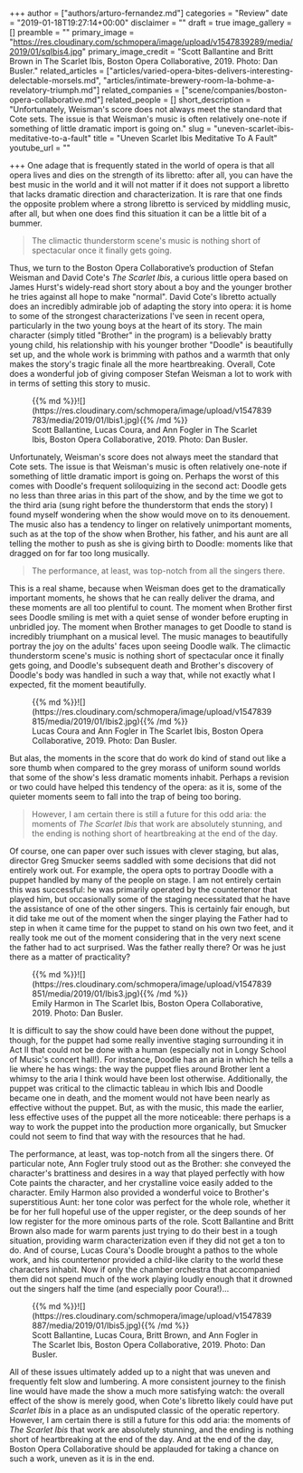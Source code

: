 +++
author = ["authors/arturo-fernandez.md"]
categories = "Review"
date = "2019-01-18T19:27:14+00:00"
disclaimer = ""
draft = true
image_gallery = []
preamble = ""
primary_image = "https://res.cloudinary.com/schmopera/image/upload/v1547839289/media/2019/01/sqIbis4.jpg"
primary_image_credit = "Scott Ballantine and Britt Brown in The Scarlet Ibis, Boston Opera Collaborative, 2019. Photo: Dan Busler."
related_articles = ["articles/varied-opera-bites-delivers-interesting-delectable-morsels.md", "articles/intimate-brewery-room-la-bohme-a-revelatory-triumph.md"]
related_companies = ["scene/companies/boston-opera-collaborative.md"]
related_people = []
short_description = "Unfortunately, Weisman's score does not always meet the standard that Cote sets. The issue is that Weisman's music is often relatively one-note if something of little dramatic import is going on."
slug = "uneven-scarlet-ibis-meditative-to-a-fault"
title = "Uneven Scarlet Ibis Meditative To A Fault"
youtube_url = ""

+++
One adage that is frequently stated in the world of opera is that all opera lives and dies on the strength of its libretto: after all, you can have the best music in the world and it will not matter if it does not support a libretto that lacks dramatic direction and characterization. It is rare that one finds the opposite problem where a strong libretto is serviced by middling music, after all, but when one does find this situation it can be a little bit of a bummer.

>The climactic thunderstorm scene's music is nothing short of spectacular once it finally gets going.

Thus, we turn to the Boston Opera Collaborative’s production of Stefan Weisman and David Cote's _The Scarlet Ibis_, a curious little opera based on James Hurst's widely-read short story about a boy and the younger brother he tries against all hope to make "normal". David Cote's libretto actually does an incredibly admirable job of adapting the story into opera: it is home to some of the strongest characterizations I've seen in recent opera, particularly in the two young boys at the heart of its story. The main character (simply titled "Brother" in the program) is a believably bratty young child, his relationship with his younger brother "Doodle" is beautifully set up, and the whole work is brimming with pathos and a warmth that only makes the story's tragic finale all the more heartbreaking. Overall, Cote does a wonderful job of giving composer Stefan Weisman a lot to work with in terms of setting this story to music.

<figure data-type="image">{{% md %}}![](https://res.cloudinary.com/schmopera/image/upload/v1547839783/media/2019/01/Ibis1.jpg){{% /md %}}

<figcaption>Scott Ballantine, Lucas Coura, and Ann Fogler in The Scarlet Ibis, Boston Opera Collaborative, 2019. Photo: Dan Busler.</figcaption>

</figure>

Unfortunately, Weisman's score does not always meet the standard that Cote sets. The issue is that Weisman's music is often relatively one-note if something of little dramatic import is going on. Perhaps the worst of this comes with Doodle's frequent soliloquizing in the second act: Doodle gets no less than three arias in this part of the show, and by the time we got to the third aria (sung right before the thunderstorm that ends the story) I found myself wondering when the show would move on to its denouement. The music also has a tendency to linger on relatively unimportant moments, such as at the top of the show when Brother, his father, and his aunt are all telling the mother to push as she is giving birth to Doodle: moments like that dragged on for far too long musically.

>The performance, at least, was top-notch from all the singers there.

This is a real shame, because when Weisman does get to the dramatically important moments, he shows that he can really deliver the drama, and these moments are all too plentiful to count. The moment when Brother first sees Doodle smiling is met with a quiet sense of wonder before erupting in unbridled joy. The moment when Brother manages to get Doodle to stand is incredibly triumphant on a musical level. The music manages to beautifully portray the joy on the adults' faces upon seeing Doodle walk. The climactic thunderstorm scene's music is nothing short of spectacular once it finally gets going, and Doodle's subsequent death and Brother's discovery of Doodle's body was handled in such a way that, while not exactly what I expected, fit the moment beautifully.

<figure data-type="image">{{% md %}}![](https://res.cloudinary.com/schmopera/image/upload/v1547839815/media/2019/01/Ibis2.jpg){{% /md %}}

<figcaption>Lucas Coura and Ann Fogler in The Scarlet Ibis, Boston Opera Collaborative, 2019. Photo: Dan Busler.</figcaption>

</figure>

But alas, the moments in the score that do work do kind of stand out like a sore thumb when compared to the grey morass of uniform sound worlds that some of the show's less dramatic moments inhabit. Perhaps a revision or two could have helped this tendency of the opera: as it is, some of the quieter moments seem to fall into the trap of being too boring.

>However, I am certain there is still a future for this odd aria: the moments of _The Scarlet Ibis_ that work are absolutely stunning, and the ending is nothing short of heartbreaking at the end of the day.

Of course, one can paper over such issues with clever staging, but alas, director Greg Smucker seems saddled with some decisions that did not entirely work out. For example, the opera opts to portray Doodle with a puppet handled by many of the people on stage. I am not entirely certain this was successful: he was primarily operated by the countertenor that played him, but occasionally some of the staging necessitated that he have the assistance of one of the other singers. This is certainly fair enough, but it did take me out of the moment when the singer playing the Father had to step in when it came time for the puppet to stand on his own two feet, and it really took me out of the moment considering that in the very next scene the father had to act surprised. Was the father really there? Or was he just there as a matter of practicality?

<figure data-type="image">{{% md %}}![](https://res.cloudinary.com/schmopera/image/upload/v1547839851/media/2019/01/Ibis3.jpg){{% /md %}}

<figcaption>Emily Harmon in The Scarlet Ibis, Boston Opera Collaborative, 2019. Photo: Dan Busler.</figcaption>

</figure>

It is difficult to say the show could have been done without the puppet, though, for the puppet had some really inventive staging surrounding it in Act II that could not be done with a human (especially not in Longy School of Music's concert hall!). For instance, Doodle has an aria in which he tells a lie where he has wings: the way the puppet flies around Brother lent a whimsy to the aria I think would have been lost otherwise. Additionally, the puppet was critical to the climactic tableau in which Ibis and Doodle became one in death, and the moment would not have been nearly as effective without the puppet. But, as with the music, this made the earlier, less effective uses of the puppet all the more noticeable: there perhaps is a way to work the puppet into the production more organically, but Smucker could not seem to find that way with the resources that he had.

The performance, at least, was top-notch from all the singers there. Of particular note, Ann Fogler truly stood out as the Brother: she conveyed the character's brattiness and desires in a way that played perfectly with how Cote paints the character, and her crystalline voice easily added to the character. Emily Harmon also provided a wonderful voice to Brother's superstitious Aunt: her tone color was perfect for the whole role, whether it be for her full hopeful use of the upper register, or the deep sounds of her low register for the more ominous parts of the role. Scott Ballantine and Britt Brown also made for warm parents just trying to do their best in a tough situation, providing warm characterization even if they did not get a ton to do. And of course, Lucas Coura's Doodle brought a pathos to the whole work, and his countertenor provided a child-like clarity to the world these characters inhabit. Now if only the chamber orchestra that accompanied them did not spend much of the work playing loudly enough that it drowned out the singers half the time (and especially poor Coura!)...

<figure data-type="image">{{% md %}}![](https://res.cloudinary.com/schmopera/image/upload/v1547839887/media/2019/01/Ibis5.jpg){{% /md %}}

<figcaption>Scott Ballantine, Lucas Coura, Britt Brown, and Ann Fogler in The Scarlet Ibis, Boston Opera Collaborative, 2019. Photo: Dan Busler.</figcaption>

</figure>

All of these issues ultimately added up to a night that was uneven and frequently felt slow and lumbering. A more consistent journey to the finish line would have made the show a much more satisfying watch: the overall effect of the show is merely good, when Cote's libretto likely could have put _Scarlet Ibis_ in a place as an undisputed classic of the operatic repertory. However, I am certain there is still a future for this odd aria: the moments of _The Scarlet Ibis_ that work are absolutely stunning, and the ending is nothing short of heartbreaking at the end of the day. And at the end of the day, Boston Opera Collaborative should be applauded for taking a chance on such a work, uneven as it is in the end.